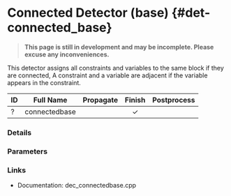 # Connected Detector (base) {#det-connected_base}
> **This page is still in development and may be incomplete. Please excuse any inconveniences.**

This detector assigns all constraints and variables to the same block if they are connected,
A constraint and a variable are adjacent if the variable appears in the constraint.

| ID |          Full Name          | Propagate | Finish | Postprocess |
|----|-----------------------------|:---------:|:------:|:-----------:|
| ?  | connectedbase               |   | ✓ |   |


### Details

### Parameters

### Links
 * Documentation: dec_connectedbase.cpp
